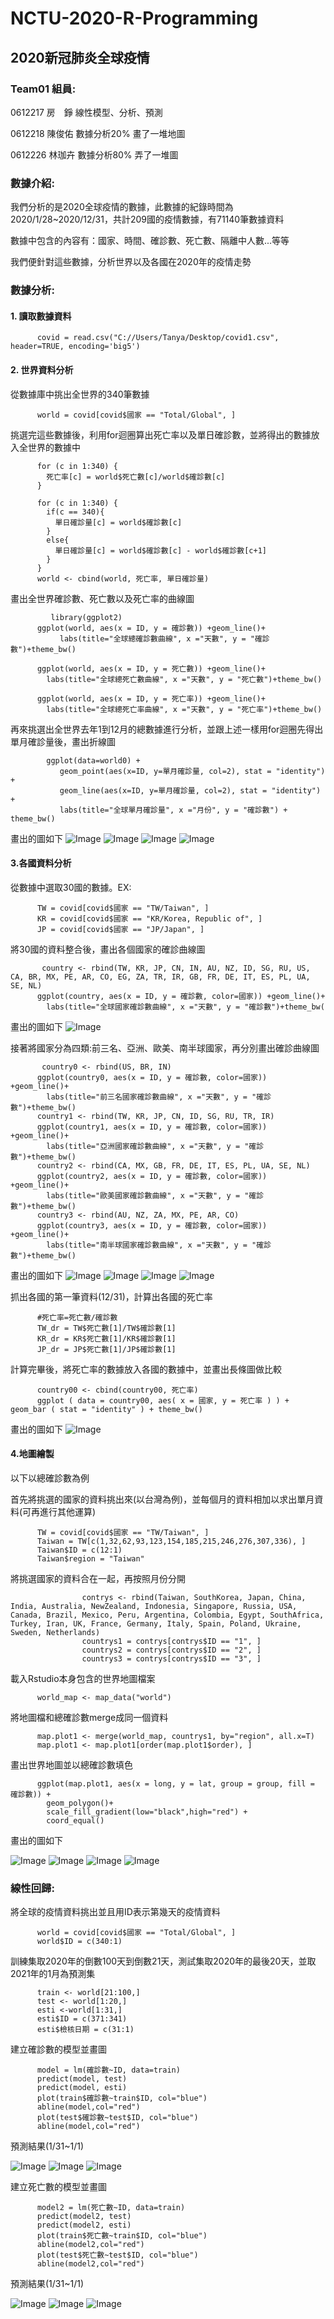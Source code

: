 # NCTU-2020-R-Programming

## 2020新冠肺炎全球疫情

### Team01 組員:

0612217 房　錚  線性模型、分析、預測

0612218 陳俊佑 數據分析20% 畫了一堆地圖

0612226 林珈卉 數據分析80% 弄了一堆圖

### 數據介紹:

我們分析的是2020全球疫情的數據，此數據的紀錄時間為2020/1/28~2020/12/31，共計209國的疫情數據，有71140筆數據資料

數據中包含的內容有：國家、時間、確診數、死亡數、隔離中人數...等等

我們便針對這些數據，分析世界以及各國在2020年的疫情走勢

### 數據分析:

#### 1. 讀取數據資料

          covid = read.csv("C://Users/Tanya/Desktop/covid1.csv", header=TRUE, encoding='big5')
          
#### 2. 世界資料分析

從數據庫中挑出全世界的340筆數據

          world = covid[covid$國家 == "Total/Global", ]
          
   挑選完這些數據後，利用for迴圈算出死亡率以及單日確診數，並將得出的數據放入全世界的數據中
   
          for (c in 1:340) {
            死亡率[c] = world$死亡數[c]/world$確診數[c]
          }

          for (c in 1:340) {
            if(c == 340){
              單日確診量[c] = world$確診數[c]
            }
            else{
              單日確診量[c] = world$確診數[c] - world$確診數[c+1]
            }
          }
          world <- cbind(world, 死亡率, 單日確診量)
          
   畫出全世界確診數、死亡數以及死亡率的曲線圖
   
             library(ggplot2)
          ggplot(world, aes(x = ID, y = 確診數)) +geom_line()+
               labs(title="全球總確診數曲線", x ="天數", y = "確診數")+theme_bw()

          ggplot(world, aes(x = ID, y = 死亡數)) +geom_line()+
            labs(title="全球總死亡數曲線", x ="天數", y = "死亡數")+theme_bw()

          ggplot(world, aes(x = ID, y = 死亡率)) +geom_line()+
            labs(title="全球總死亡率曲線", x ="天數", y = "死亡率")+theme_bw()
           
   再來挑選出全世界去年1到12月的總數據進行分析，並跟上述一樣用for迴圈先得出單月確診量後，畫出折線圖
  
            ggplot(data=world0) + 
               geom_point(aes(x=ID, y=單月確診量, col=2), stat = "identity") + 
               geom_line(aes(x=ID, y=單月確診量, col=2), stat = "identity") +
               labs(title="全球單月確診量", x ="月份", y = "確診數") + theme_bw() 
               
畫出的圖如下
   ![Image](https://images.plurk.com/21pvWPH8wxvr17i33l19yw.png)
   ![Image](https://images.plurk.com/2RLiB3YQlrwUUsXvSnjeO.png)
   ![Image](https://images.plurk.com/3yOInGz4vwEVAaAhZend9w.png)
   ![Image](https://images.plurk.com/3knO0aVUTNfbs87mnNkmKb.png)

#### 3.各國資料分析

從數據中選取30國的數據。EX:

          TW = covid[covid$國家 == "TW/Taiwan", ]
          KR = covid[covid$國家 == "KR/Korea, Republic of", ]
          JP = covid[covid$國家 == "JP/Japan", ]
          
 將30國的資料整合後，畫出各個國家的確診曲線圖
 
           country <- rbind(TW, KR, JP, CN, IN, AU, NZ, ID, SG, RU, US, CA, BR, MX, PE, AR, CO, EG, ZA, TR, IR, GB, FR, DE, IT, ES, PL, UA, SE, NL)
          ggplot(country, aes(x = ID, y = 確診數, color=國家)) +geom_line()+
            labs(title="全球國家確診數曲線", x ="天數", y = "確診數")+theme_bw(
            
畫出的圖如下
   ![Image](https://images.plurk.com/5IydwoUauUXfT3MwEQN2eK.png)
   
 接著將國家分為四類:前三名、亞洲、歐美、南半球國家，再分別畫出確診曲線圖
 
           country0 <- rbind(US, BR, IN)
          ggplot(country0, aes(x = ID, y = 確診數, color=國家)) +geom_line()+
            labs(title="前三名國家確診數曲線", x ="天數", y = "確診數")+theme_bw()
          country1 <- rbind(TW, KR, JP, CN, ID, SG, RU, TR, IR)
          ggplot(country1, aes(x = ID, y = 確診數, color=國家)) +geom_line()+
            labs(title="亞洲國家確診數曲線", x ="天數", y = "確診數")+theme_bw()
          country2 <- rbind(CA, MX, GB, FR, DE, IT, ES, PL, UA, SE, NL)
          ggplot(country2, aes(x = ID, y = 確診數, color=國家)) +geom_line()+
            labs(title="歐美國家確診數曲線", x ="天數", y = "確診數")+theme_bw()
          country3 <- rbind(AU, NZ, ZA, MX, PE, AR, CO)
          ggplot(country3, aes(x = ID, y = 確診數, color=國家)) +geom_line()+
            labs(title="南半球國家確診數曲線", x ="天數", y = "確診數")+theme_bw()
            
畫出的圖如下
   ![Image](https://images.plurk.com/5O9zMmRGg6aqwIM6HQQD7V.png)
   ![Image](https://images.plurk.com/FXvsHiNvVxmoNx4Qgx1wT.png)
   ![Image](https://images.plurk.com/7byFGoOtbel71NFs2e2UAt.png)
   ![Image](https://images.plurk.com/235V4iUrvc9dqT2aoE0FiF.png) 

抓出各國的第一筆資料(12/31)，計算出各國的死亡率

          #死亡率=死亡數/確診數
          TW_dr = TW$死亡數[1]/TW$確診數[1]
          KR_dr = KR$死亡數[1]/KR$確診數[1]
          JP_dr = JP$死亡數[1]/JP$確診數[1]

計算完畢後，將死亡率的數據放入各國的數據中，並畫出長條圖做比較

          country00 <- cbind(country00, 死亡率)
          ggplot ( data = country00, aes( x = 國家, y = 死亡率 ) ) + geom_bar ( stat = "identity" ) + theme_bw()
          
畫出的圖如下
   ![Image](https://images.plurk.com/253NqcytfdSEdeU5W24WhI.png)
   
#### 4.地圖繪製

以下以總確診數為例

首先將挑選的國家的資料挑出來(以台灣為例)，並每個月的資料相加以求出單月資料(可再進行其他運算)

          TW = covid[covid$國家 == "TW/Taiwan", ]
          Taiwan = TW[c(1,32,62,93,123,154,185,215,246,276,307,336), ]
          Taiwan$ID = c(12:1)
          Taiwan$region = "Taiwan"

將挑選國家的資料合在一起，再按照月份分開

                    contrys <- rbind(Taiwan, SouthKorea, Japan, China, India, Australia, NewZealand, Indonesia, Singapore, Russia, USA, Canada, Brazil, Mexico, Peru, Argentina, Colombia, Egypt, SouthAfrica, Turkey, Iran, UK, France, Germany, Italy, Spain, Poland, Ukraine, Sweden, Netherlands)
                    countrys1 = contrys[contrys$ID == "1", ]
                    countrys2 = contrys[contrys$ID == "2", ]
                    countrys3 = contrys[contrys$ID == "3", ]

載入Rstudio本身包含的世界地圖檔案

          world_map <- map_data("world")

將地圖檔和總確診數merge成同一個資料

          map.plot1 <- merge(world_map, countrys1, by="region", all.x=T)
          map.plot1 <- map.plot1[order(map.plot1$order), ]

畫出世界地圖並以總確診數填色

          ggplot(map.plot1, aes(x = long, y = lat, group = group, fill = 確診數)) + 
            geom_polygon()+ 
            scale_fill_gradient(low="black",high="red") + 
            coord_equal()

畫出的圖如下

   ![Image](https://images.plurk.com/6yNGjAMcLxagneqGGgUvZo.gif)
   ![Image](https://images.plurk.com/2wVvrJ36qrsQkWE5OWqNgN.gif)
   ![Image](https://images.plurk.com/2KzfNsTU63fHbrlUueDfoQ.gif)
   ![Image](https://images.plurk.com/u0JXl7eQFqNniABC3nTgE.gif) 

### 線性回歸:

將全球的疫情資料挑出並且用ID表示第幾天的疫情資料

          world = covid[covid$國家 == "Total/Global", ]
          world$ID = c(340:1)

訓練集取2020年的倒數100天到倒數21天，測試集取2020年的最後20天，並取2021年的1月為預測集

          train <- world[21:100,]
          test <- world[1:20,]
          esti <-world[1:31,]
          esti$ID = c(371:341)
          esti$檢核日期 = c(31:1)

建立確診數的模型並畫圖

          model = lm(確診數~ID, data=train)
          predict(model, test)
          predict(model, esti)
          plot(train$確診數~train$ID, col="blue")
          abline(model,col="red")
          plot(test$確診數~test$ID, col="blue")
          abline(model,col="red")

預測結果(1/31~1/1)

![Image](https://images.plurk.com/n92GJFgL9EQ9HT56fDLxl.png)
![Image](https://images.plurk.com/3KAz5BoMOVjcXoyFVeC3Bn.png)
![Image](https://images.plurk.com/1BPm7vvMGDvJESlXXLlIep.png)
 
建立死亡數的模型並畫圖

          model2 = lm(死亡數~ID, data=train)
          predict(model2, test)
          predict(model2, esti)
          plot(train$死亡數~train$ID, col="blue")
          abline(model2,col="red")
          plot(test$死亡數~test$ID, col="blue")
          abline(model2,col="red")

預測結果(1/31~1/1)

![Image](https://images.plurk.com/5jolEM4vDHPbNOatfWwcvM.png)
![Image](https://images.plurk.com/5jolEM4vDHPbNOatfWwcvM.png)
![Image](https://images.plurk.com/5jolEM4vDHPbNOatfWwcvM.png)
